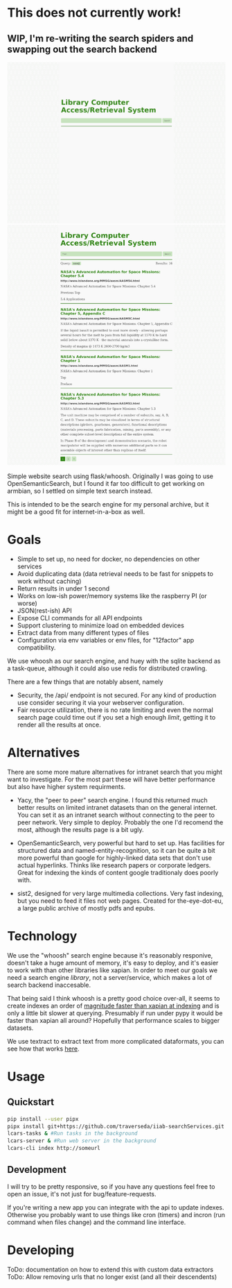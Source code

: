 # This does not currently work!
## WIP, I'm re-writing the search spiders and swapping out the search backend

![Home page](home.png)
![Results page](results.png)

Simple website search using flask/whoosh. Originally I was going to use
OpenSemanticSearch, but I found it far too difficult to get working on armbian,
so I settled on simple text search instead.

This is intended to be the search engine for my personal archive, but it might
be a good fit for internet-in-a-box as well.

# Goals

 * Simple to set up, no need for docker, no dependencies on other services
 * Avoid duplicating data (data retrieval needs to be fast for snippets to work
     without caching)
 * Return results in under 1 second
 * Works on low-ish power/memory systems like the raspberry PI (or worse)
 * JSON(rest-ish) API
 * Expose CLI commands for all API endpoints
 * Support clustering to minimize load on embedded devices
 * Extract data from many different types of files
 * Configuration via env variables or env files, for "12factor" app
     compatibility.

We use whoosh as our search engine, and huey with the sqlite backend as a
task-queue, although it could also use redis for distributed crawling.

There are a few things that are notably absent, namely

 * Security, the /api/ endpoint is not secured. For any kind of production use
     consider securing it via your webserver configuration.
 * Fair resource utilization, there is no rate limiting and even the normal
     search page could time out if you set a high enough *limit*, getting it to
     render all the results at once.

# Alternatives

There are some more mature alternatives for intranet search that you might want
to investigate. For the most part these will have better performance but also
have higher system requirments.

 * Yacy, the "peer to peer" search engine. I found this returned much better
     results on limited intranet datasets than on the general internet. You can
     set it as an intranet search without connecting to the peer to peer
     network. Very simple to deploy. Probably the one I'd recomend the most,
     although the results page is a bit ugly.

 * OpenSemanticSearch, very powerful but hard to set up. Has facilities for
     structured data and named-entity-recognition, so it can be quite a bit more
     powerful than google for highly-linked data sets that don't use actual
     hyperlinks. Thinks like research papers or corporate ledgers. Great for
     indexing the kinds of content google traditionaly does poorly with.

 * sist2, designed for very large multimedia collections. Very fast indexing,
     but you need to feed it files not web pages. Created for the-eye-dot-eu, a
     large public archive of mostly pdfs and epubs.

# Technology

We use the "whoosh" search engine because it's reasonably responive, doesn't
take a huge amount of memory, it's easy to deploy, and it's easier to work with
than other libraries like xapian. In order to meet our goals we need a search
engine *library*, not a server/service, which makes a lot of search backend
inaccesable.

That being said I think whoosh is a pretty good choice over-all, it seems to
create indexes an order of [magnitude faster than xapian at
indexing](https://stackoverflow.com/a/30452913) and is only a little bit slower
at querying. Presumably if run under pypy it would be faster than xapian all
around? Hopefully that performance scales to bigger datasets.

We use textract to extract text from more complicated dataformats, you can
see how that works
[here](https://textract.readthedocs.io/en/stable/#currently-supporting).

# Usage

## Quickstart

```bash
pip install --user pipx
pipx install git+https://github.com/traverseda/iiab-searchServices.git
lcars-tasks & #Run tasks in the background
lcars-server & #Run web server in the background
lcars-cli index http://someurl
```

## Development

I will try to be pretty responsive, so if you have any questions feel free to
open an issue, it's not just for bug/feature-requests.

If you're writing a new app you can integrate with the api to update indexes.
Otherwise you probably want to use things like cron (timers) and incron (run
command when files change) and the command line interface.

# Developing

ToDo: documentation on how to extend this with custom data extractors
ToDo: Allow removing urls that no longer exist (and all their descendents)
